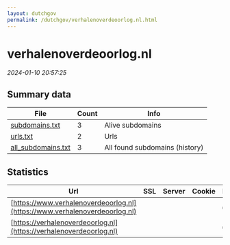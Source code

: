 ```yaml
---
layout: dutchgov
permalink: /dutchgov/verhalenoverdeoorlog.nl.html
---
```



# verhalenoverdeoorlog.nl
*2024-01-10 20:57:25*
## Summary data


| File       | Count | Info |
|------------|-------|------|
|[subdomains.txt](/data/verhalenoverdeoorlog.nl/subdomains.txt)|3|Alive subdomains|
|[urls.txt](/data/verhalenoverdeoorlog.nl/urls.txt)|2|Urls|
|[all_subdomains.txt](/data/verhalenoverdeoorlog.nl/all_subdomains.txt)|3|All found subdomains (history)|


## Statistics


| Url | SSL | Server | Cookie | HSTS | CSP | XFO | XXP | RP | Tech |Title |
|------------|-------|------|------|------|------|------|------|------|------|------|
|[https://www.verhalenoverdeoorlog.nl](https://www.verhalenoverdeoorlog.nl)| || |:white_check_mark: | :white_check_mark:| :white_check_mark: | :white_check_mark: | :white_check_mark: |HSTS||
|[https://verhalenoverdeoorlog.nl](https://verhalenoverdeoorlog.nl)| || |:white_check_mark: | :white_check_mark:| :white_check_mark: | :white_check_mark: | :white_check_mark: |HSTS||